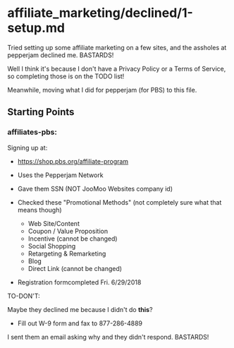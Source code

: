
# affiliate_marketing/declined/1-setup.md

Tried setting up some affiliate marketing on a few sites, and the assholes at pepperjam declined me.
BASTARDS!

Well I think it's because I don't have a Privacy Policy or a Terms of Service, so completing those is on the TODO list!

Meanwhile, moving what I did for pepperjam (for PBS) to this file.

## Starting Points

### affiliates-pbs:

Signing up at:

- https://shop.pbs.org/affiliate-program
- Uses the Pepperjam Network
- Gave them SSN (NOT JooMoo Websites company id)
- Checked these "Promotional Methods" (not completely sure what that means though)
  - Web Site/Content
  - Coupon / Value Proposition
  - Incentive (cannot be changed)
  - Social Shopping
  - Retargeting & Remarketing
  - Blog
  - Direct Link (cannot be changed)

- Registration formcompleted Fri. 6/29/2018

TO-DON'T:

Maybe they declined me because I didn't do **this**?

- Fill out W-9 form and fax to 877-286-4889

I sent them an email asking why and they didn't respond.
BASTARDS!

